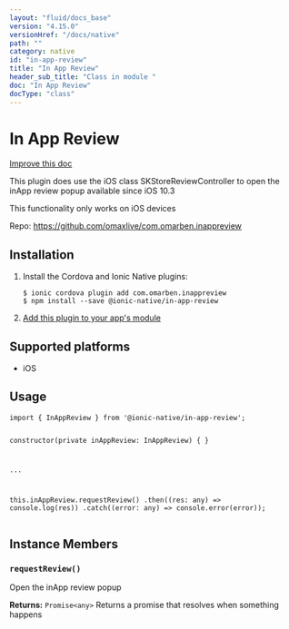 ```yaml
---
layout: "fluid/docs_base"
version: "4.15.0"
versionHref: "/docs/native"
path: ""
category: native
id: "in-app-review"
title: "In App Review"
header_sub_title: "Class in module "
doc: "In App Review"
docType: "class"
---
```


<h1 class="api-title">In App Review</h1>

<a class="improve-v2-docs" href="http://github.com/ionic-team/ionic-native/edit/master/src/@ionic-native/plugins/in-app-review/index.ts#L1">
  Improve this doc
</a>







<p>This plugin does use the iOS class SKStore​Review​Controller to open the inApp review popup available since iOS 10.3</p>
<p>This functionality only works on iOS devices</p>


<p>Repo:
  <a href="https://github.com/omaxlive/com.omarben.inappreview">
    https://github.com/omaxlive/com.omarben.inappreview
  </a>
</p>


<h2><a class="anchor" name="installation" href="#installation"></a>Installation</h2>
<ol class="installation">
  <li>Install the Cordova and Ionic Native plugins:<br>
    <pre><code class="nohighlight">$ ionic cordova plugin add com.omarben.inappreview
$ npm install --save @ionic-native/in-app-review
</code></pre>
  </li>
  <li><a href="https://ionicframework.com/docs/native/#Add_Plugins_to_Your_App_Module">Add this plugin to your app's module</a></li>
</ol>



<h2><a class="anchor" name="platforms" href="#platforms"></a>Supported platforms</h2>
<ul>
  <li>iOS</li>
</ul>






<h2><a class="anchor" name="usage" href="#usage"></a>Usage</h2>
<pre><code class="lang-typescript">import { InAppReview } from &#39;@ionic-native/in-app-review&#39;;


constructor(private inAppReview: InAppReview) { }

...


this.inAppReview.requestReview()
  .then((res: any) =&gt; console.log(res))
  .catch((error: any) =&gt; console.error(error));
</code></pre>








<h2><a class="anchor" name="instance-members" href="#instance-members"></a>Instance Members</h2>
<h3><a class="anchor" name="requestReview" href="#requestReview"></a><code>requestReview()</code></h3>


Open the inApp review popup


<div class="return-value" markdown="1">
  <i class="icon ion-arrow-return-left"></i>
  <b>Returns:</b> <code>Promise&lt;any&gt;</code> Returns a promise that resolves when something happens
</div>





